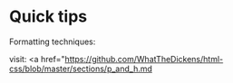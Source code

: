 # Quick tips

Formatting techniques: 

visit: <a href="https://github.com/WhatTheDickens/html-css/blob/master/sections/p_and_h.md</a>

<title>My Document</title>
<style>
    body{
        margin: 0 20% 0 20%;
        }
    h1 {
        font-family: Ariel, 
        color: blue 

<body>
 review CSS for formatting documents

 _command line_- super finnicky. Details are important. Carry out commands that commit from the GUI. 
 
    
